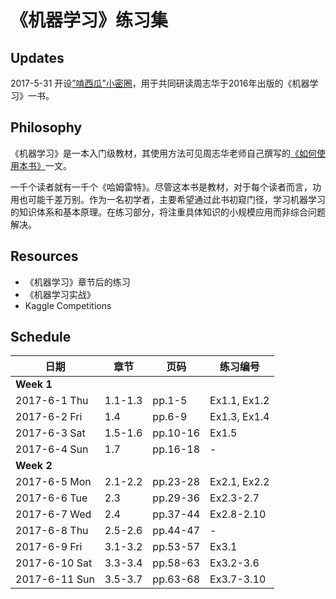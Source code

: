 # 《机器学习》练习集

## Updates

2017-5-31 开设[”啃西瓜”小密圈](http://t.xiaomiquan.com/uNvNBi6)，用于共同研读周志华于2016年出版的《机器学习》一书。

## Philosophy

《机器学习》是一本入门级教材，其使用方法可见周志华老师自己撰写的[《如何使用本书》](https://cs.nju.edu.cn/zhouzh/zhouzh.files/publication/MLbook2016.htm)一文。

一千个读者就有一千个《哈姆雷特》。尽管这本书是教材，对于每个读者而言，功用也可能千差万别。作为一名初学者，主要希望通过此书初窥门径，学习机器学习的知识体系和基本原理。在练习部分，将注重具体知识的小规模应用而非综合问题解决。

## Resources

- 《机器学习》章节后的练习
- 《机器学习实战》
- Kaggle Competitions

## Schedule

|日期|章节|页码|练习编号|
|----|----|----|----|
|**Week 1**|
|2017-6-1 Thu|1.1-1.3|pp.1-5|Ex1.1, Ex1.2|
|2017-6-2 Fri|1.4    |pp.6-9|Ex1.3, Ex1.4|
|2017-6-3 Sat|1.5-1.6|pp.10-16|Ex1.5|
|2017-6-4 Sun|1.7|pp.16-18|-|
|**Week 2**|
|2017-6-5 Mon|2.1-2.2|pp.23-28|Ex2.1, Ex2.2|
|2017-6-6 Tue|2.3    |pp.29-36|Ex2.3-2.7|
|2017-6-7 Wed|2.4    |pp.37-44|Ex2.8-2.10|
|2017-6-8 Thu|2.5-2.6|pp.44-47|-|
|2017-6-9 Fri|3.1-3.2|pp.53-57|Ex3.1|
|2017-6-10 Sat|3.3-3.4|pp.58-63|Ex3.2-3.6|
|2017-6-11 Sun|3.5-3.7|pp.63-68|Ex3.7-3.10|
